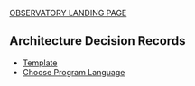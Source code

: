 [OBSERVATORY LANDING PAGE](../../README.md)

## Architecture Decision Records

- [Template](./template.md)
- [Choose Program Language](./choose-program-language.md)
